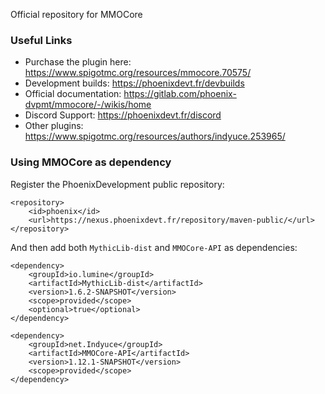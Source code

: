 Official repository for MMOCore

### Useful Links

- Purchase the plugin here: https://www.spigotmc.org/resources/mmocore.70575/
- Development builds: https://phoenixdevt.fr/devbuilds
- Official documentation: https://gitlab.com/phoenix-dvpmt/mmocore/-/wikis/home
- Discord Support: https://phoenixdevt.fr/discord
- Other plugins: https://www.spigotmc.org/resources/authors/indyuce.253965/

### Using MMOCore as dependency

Register the PhoenixDevelopment public repository:

```
<repository>
    <id>phoenix</id>
    <url>https://nexus.phoenixdevt.fr/repository/maven-public/</url>
</repository>
```

And then add both `MythicLib-dist` and `MMOCore-API` as dependencies:

```
<dependency>
    <groupId>io.lumine</groupId>
    <artifactId>MythicLib-dist</artifactId>
    <version>1.6.2-SNAPSHOT</version>
    <scope>provided</scope>
    <optional>true</optional>
</dependency>

<dependency>
    <groupId>net.Indyuce</groupId>
    <artifactId>MMOCore-API</artifactId>
    <version>1.12.1-SNAPSHOT</version>
    <scope>provided</scope>
</dependency>
```

